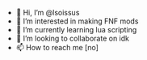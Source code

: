 - 👋 Hi, I’m @lsoissus
- 👀 I’m interested in making FNF mods
- 🌱 I’m currently learning lua scripting
- 💞️ I’m looking to collaborate on idk
- 📫 How to reach me [no]

<!---
lsoissus/lsoissus is a ✨ special ✨ repository because its `README.md` (this file) appears on your GitHub profile.
You can click the Preview link to take a look at your changes.
--->
